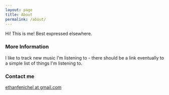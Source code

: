 ```yaml
---
layout: page
title: About
permalink: /about/
---
```


Hi! This is me! Best expressed elsewhere.

### More Information

I like to track new music I'm listening to - there should be a link eventually to a simple list of things I'm listening to.

### Contact me

[ethanfenichel at gmail.com](mailto:ethanfenichel+blog@gmail.com)
